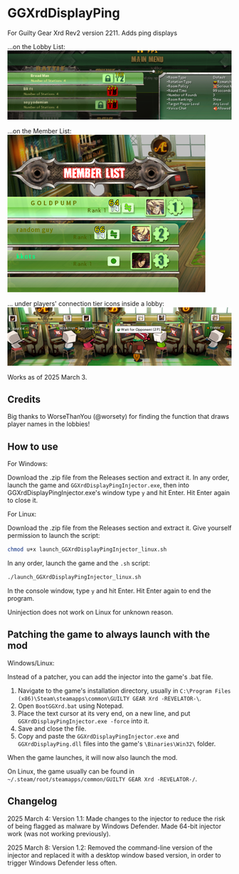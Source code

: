 # GGXrdDisplayPing

For Guilty Gear Xrd Rev2 version 2211. Adds ping displays

...on the Lobby List:  
![Image could not be loaded](screen1.png)

...on the Member List:  
![Image could not be loaded](screen2.png)

... under players' connection tier icons inside a lobby:  
![Image could not be loaded](screen3.png)

Works as of 2025 March 3.

## Credits

Big thanks to WorseThanYou (@worsety) for finding the function that draws player names in the lobbies!

## How to use

For Windows:

Download the .zip file from the Releases section and extract it. In any order, launch the game and `GGXrdDisplayPingInjector.exe`, then into GGXrdDisplayPingInjector.exe's window type `y` and hit Enter. Hit Enter again to close it.

For Linux:

Download the .zip file from the Releases section and extract it. Give yourself permission to launch the script:

```bash
chmod u+x launch_GGXrdDisplayPingInjector_linux.sh
```

In any order, launch the game and the `.sh` script:

 ```bash
 ./launch_GGXrdDisplayPingInjector_linux.sh
 ```
 
 In the console window, type `y` and hit Enter. Hit Enter again to end the program.

Uninjection does not work on Linux for unknown reason.

## Patching the game to always launch with the mod

Windows/Linux:

Instead of a patcher, you can add the injector into the game's .bat file.

1) Navigate to the game's installation directory, usually in `C:\Program Files (x86)\Steam\steamapps\common\GUILTY GEAR Xrd -REVELATOR-\`.
2) Open `BootGGXrd.bat` using Notepad.
3) Place the text cursor at its very end, on a new line, and put `GGXrdDisplayPingInjector.exe -force` into it.
4) Save and close the file.
5) Copy and paste the `GGXrdDisplayPingInjector.exe` and `GGXrdDisplayPing.dll` files into the game's `\Binaries\Win32\` folder.

When the game launches, it will now also launch the mod.

On Linux, the game usually can be found in `~/.steam/root/steamapps/common/GUILTY GEAR Xrd -REVELATOR-/`.

## Changelog

2025 March 4: Version 1.1: Made changes to the injector to reduce the risk of being flagged as malware by Windows Defender. Made 64-bit injector work (was not working previously).

2025 March 8: Version 1.2: Removed the command-line version of the injector and replaced it with a desktop window based version, in order to trigger Windows Defender less often.
